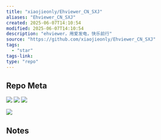 ```yaml
---
title: "xiaojieonly/Ehviewer_CN_SXJ"
aliases: "Ehviewer_CN_SXJ"
created: 2025-06-07T14:10:54
modified: 2025-06-07T14:10:54
description: "ehviewer，用爱发电，快乐前行"
source: "https://github.com/xiaojieonly/Ehviewer_CN_SXJ"
tags:
  - "star"
tags-link:
type: "repo"
---
```

## Repo Meta

![](https://img.shields.io/github/stars/xiaojieonly/Ehviewer_CN_SXJ?style=for-the-badge&label=stars) ![](https://img.shields.io/github/repo-size/xiaojieonly/Ehviewer_CN_SXJ?style=for-the-badge&label=size) ![](https://img.shields.io/github/created-at/xiaojieonly/Ehviewer_CN_SXJ?style=for-the-badge&label=since)

[![](https://github-readme-stats.vercel.app/api/pin/?username=xiaojieonly&repo=Ehviewer_CN_SXJ&bg_color=00000000)](https://github.com/xiaojieonly/Ehviewer_CN_SXJ)

## Notes


